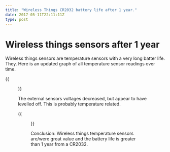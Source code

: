 ```yaml
---
title: "Wireless Things CR2032 battery life after 1 year."
date: 2017-05-11T22:11:11Z
type: post
---
```


# Wireless things sensors after 1 year

Wireless things sensors are temperature sensors with a very long batter life. They. Here is an updated graph of all temperature sensor readings over time.

{{<figure src="/media/blog/thermostat.png" title="Temperatures over time" >}}

The external sensors voltages decreased, but appear to have levelled off. This is probably temperature related.

{{<figure src="/media/blog/voltages.png" title="Voltages over time" >}}

Conclusion: Wireless things temperature sensors are/were great value and the battery life is greater than 1 year from a CR2032.
